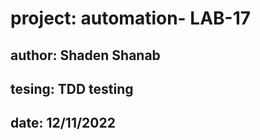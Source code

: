 # project: automation- LAB-17

## author: Shaden Shanab

## tesing: TDD testing

## date: 12/11/2022
